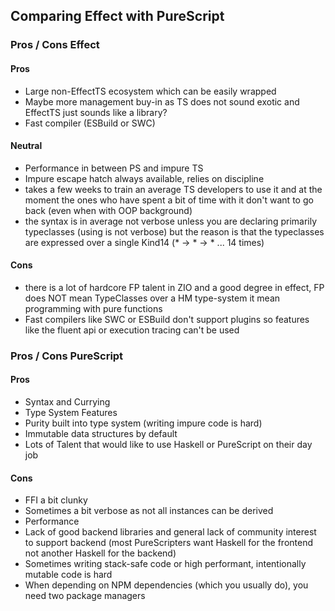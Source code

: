 ## Comparing Effect with PureScript

### Pros / Cons Effect

#### Pros
- Large non-EffectTS ecosystem which can be easily wrapped
- Maybe more management buy-in as TS does not sound exotic and EffectTS just sounds like a library?
- Fast compiler (ESBuild or SWC)

#### Neutral
- Performance in between PS and impure TS
- Impure escape hatch always available, relies on discipline
- takes a few weeks to train an average TS developers to use it and at the moment the ones who have spent a bit of time with it don't want to go back (even when with OOP background)
- the syntax is in average not verbose unless you are declaring primarily typeclasses (using is not verbose) but the reason is that the typeclasses are expressed over a single Kind14 (* -> * -> * ... 14 times)

#### Cons
- there is a lot of hardcore FP talent in ZIO and a good degree in effect, FP does NOT mean TypeClasses over a HM type-system it mean programming with pure functions
- Fast compilers like SWC or ESBuild don't support plugins so features like the fluent api or execution tracing can't be used

### Pros / Cons PureScript

#### Pros
- Syntax and Currying
- Type System Features
- Purity built into type system (writing impure code is hard)
- Immutable data structures by default
- Lots of Talent that would like to use Haskell or PureScript on their day job

#### Cons
- FFI a bit clunky
- Sometimes a bit verbose as not all instances can be derived
- Performance
- Lack of good backend libraries and general lack of community interest to support backend (most PureScripters want Haskell for the frontend not another Haskell for the backend)
- Sometimes writing stack-safe code or high performant, intentionally mutable code is hard
- When depending on NPM dependencies (which you usually do), you need two package managers

